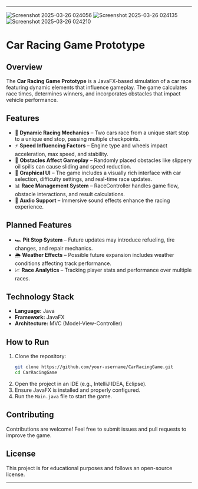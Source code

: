 

---
![Screenshot 2025-03-26 024056](https://github.com/user-attachments/assets/287403cd-2084-4874-992d-c5abbe690f9c)
![Screenshot 2025-03-26 024135](https://github.com/user-attachments/assets/862577ed-0cd4-4714-8fd3-0fe44997ee9a)
![Screenshot 2025-03-26 024210](https://github.com/user-attachments/assets/480fa99c-77b2-47e8-8a40-b591c81f2fd9)



# Car Racing Game Prototype  

## Overview  
The **Car Racing Game Prototype** is a JavaFX-based simulation of a car race featuring dynamic elements that influence gameplay. The game calculates race times, determines winners, and incorporates obstacles that impact vehicle performance.  

## Features  
- 🚗 **Dynamic Racing Mechanics** – Two cars race from a unique start stop to a unique end stop, passing multiple checkpoints.  
- ⚡ **Speed Influencing Factors** – Engine type and wheels impact acceleration, max speed, and stability.  
- 🚧 **Obstacles Affect Gameplay** – Randomly placed obstacles like slippery oil spills can cause sliding and speed reduction.  
- 🎨 **Graphical UI** – The game includes a visually rich interface with car selection, difficulty settings, and real-time race updates.  
- 📊 **Race Management System** – RaceController handles game flow, obstacle interactions, and result calculations.  
- 🎵 **Audio Support** – Immersive sound effects enhance the racing experience.  

## Planned Features  
- 🏎️ **Pit Stop System** – Future updates may introduce refueling, tire changes, and repair mechanics.  
- 🌦 **Weather Effects** – Possible future expansion includes weather conditions affecting track performance.  
- 📈 **Race Analytics** – Tracking player stats and performance over multiple races.  

## Technology Stack  
- **Language:** Java  
- **Framework:** JavaFX  
- **Architecture:** MVC (Model-View-Controller)  

## How to Run  
1. Clone the repository:  
   ```sh
   git clone https://github.com/your-username/CarRacingGame.git
   cd CarRacingGame
   ```  
2. Open the project in an IDE (e.g., IntelliJ IDEA, Eclipse).  
3. Ensure JavaFX is installed and properly configured.  
4. Run the `Main.java` file to start the game.  

## Contributing  
Contributions are welcome! Feel free to submit issues and pull requests to improve the game.  

## License  
This project is for educational purposes and follows an open-source license.  

---

